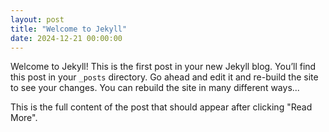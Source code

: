 ```yaml
---
layout: post
title: "Welcome to Jekyll"
date: 2024-12-21 00:00:00
---
```


Welcome to Jekyll! This is the first post in your new Jekyll blog. You’ll find this post in your `_posts` directory. Go ahead and edit it and re-build the site to see your changes. You can rebuild the site in many different ways...

This is the full content of the post that should appear after clicking "Read More".
